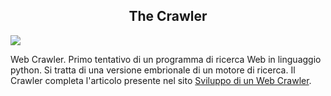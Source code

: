<center><h2> The Crawler</h2></center>
<img src="https://github.com/RuggeroMegalinux/crawler/blob/master/crawler1.png"/>
<br>
<p align="left">
 Web Crawler. Primo tentativo di un programma di ricerca Web in linguaggio python. Si tratta
 di una versione embrionale di un motore di ricerca. Il Crawler completa l'articolo presente nel sito
 <a href="http://www.megalinux.it/sviluppo-di-un-web-crawler-in-java-i-parte/">Sviluppo di un Web Crawler</a>.
</p>
